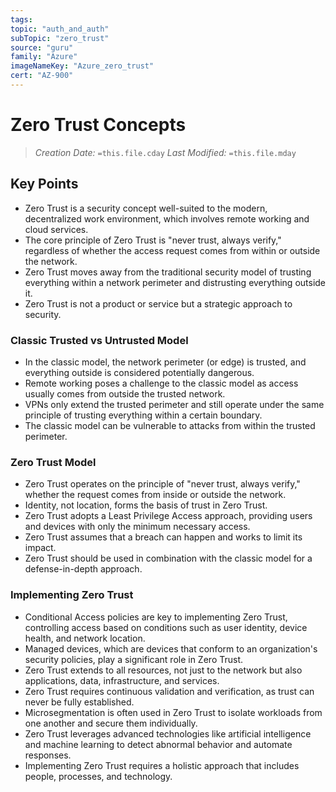 ```yaml
---
tags:
topic: "auth_and_auth"
subTopic: "zero_trust"
source: "guru"
family: "Azure"
imageNameKey: "Azure_zero_trust"
cert: "AZ-900"
---
```

# Zero Trust Concepts

> _Creation Date:_ `=this.file.cday` 
> _Last Modified:_ `=this.file.mday`

## Key Points

- Zero Trust is a security concept well-suited to the modern, decentralized work environment, which involves remote working and cloud services.
- The core principle of Zero Trust is "never trust, always verify," regardless of whether the access request comes from within or outside the network.
- Zero Trust moves away from the traditional security model of trusting everything within a network perimeter and distrusting everything outside it.
- Zero Trust is not a product or service but a strategic approach to security.

### Classic Trusted vs Untrusted Model

- In the classic model, the network perimeter (or edge) is trusted, and everything outside is considered potentially dangerous.
- Remote working poses a challenge to the classic model as access usually comes from outside the trusted network.
- VPNs only extend the trusted perimeter and still operate under the same principle of trusting everything within a certain boundary.
- The classic model can be vulnerable to attacks from within the trusted perimeter.

### Zero Trust Model

- Zero Trust operates on the principle of "never trust, always verify," whether the request comes from inside or outside the network.
- Identity, not location, forms the basis of trust in Zero Trust.
- Zero Trust adopts a Least Privilege Access approach, providing users and devices with only the minimum necessary access.
- Zero Trust assumes that a breach can happen and works to limit its impact.
- Zero Trust should be used in combination with the classic model for a defense-in-depth approach.

### Implementing Zero Trust

- Conditional Access policies are key to implementing Zero Trust, controlling access based on conditions such as user identity, device health, and network location.
- Managed devices, which are devices that conform to an organization's security policies, play a significant role in Zero Trust.
- Zero Trust extends to all resources, not just to the network but also applications, data, infrastructure, and services.
- Zero Trust requires continuous validation and verification, as trust can never be fully established.
- Microsegmentation is often used in Zero Trust to isolate workloads from one another and secure them individually.
- Zero Trust leverages advanced technologies like artificial intelligence and machine learning to detect abnormal behavior and automate responses.
- Implementing Zero Trust requires a holistic approach that includes people, processes, and technology.